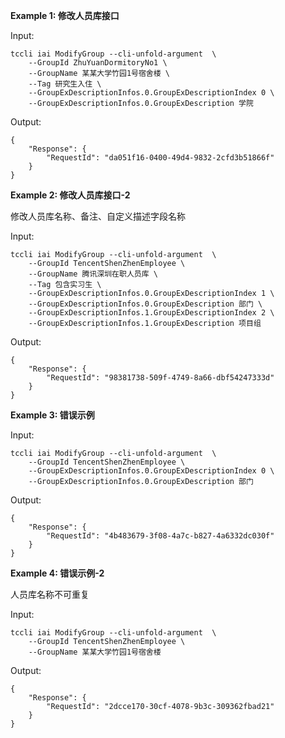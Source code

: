 **Example 1: 修改人员库接口**



Input: 

```
tccli iai ModifyGroup --cli-unfold-argument  \
    --GroupId ZhuYuanDormitoryNo1 \
    --GroupName 某某大学竹园1号宿舍楼 \
    --Tag 研究生入住 \
    --GroupExDescriptionInfos.0.GroupExDescriptionIndex 0 \
    --GroupExDescriptionInfos.0.GroupExDescription 学院
```

Output: 
```
{
    "Response": {
        "RequestId": "da051f16-0400-49d4-9832-2cfd3b51866f"
    }
}
```

**Example 2: 修改人员库接口-2**

修改人员库名称、备注、自定义描述字段名称

Input: 

```
tccli iai ModifyGroup --cli-unfold-argument  \
    --GroupId TencentShenZhenEmployee \
    --GroupName 腾讯深圳在职人员库 \
    --Tag 包含实习生 \
    --GroupExDescriptionInfos.0.GroupExDescriptionIndex 1 \
    --GroupExDescriptionInfos.0.GroupExDescription 部门 \
    --GroupExDescriptionInfos.1.GroupExDescriptionIndex 2 \
    --GroupExDescriptionInfos.1.GroupExDescription 项目组
```

Output: 
```
{
    "Response": {
        "RequestId": "98381738-509f-4749-8a66-dbf54247333d"
    }
}
```

**Example 3: 错误示例**



Input: 

```
tccli iai ModifyGroup --cli-unfold-argument  \
    --GroupId TencentShenZhenEmployee \
    --GroupExDescriptionInfos.0.GroupExDescriptionIndex 0 \
    --GroupExDescriptionInfos.0.GroupExDescription 部门
```

Output: 
```
{
    "Response": {
        "RequestId": "4b483679-3f08-4a7c-b827-4a6332dc030f"
    }
}
```

**Example 4: 错误示例-2**

人员库名称不可重复

Input: 

```
tccli iai ModifyGroup --cli-unfold-argument  \
    --GroupId TencentShenZhenEmployee \
    --GroupName 某某大学竹园1号宿舍楼
```

Output: 
```
{
    "Response": {
        "RequestId": "2dcce170-30cf-4078-9b3c-309362fbad21"
    }
}
```

